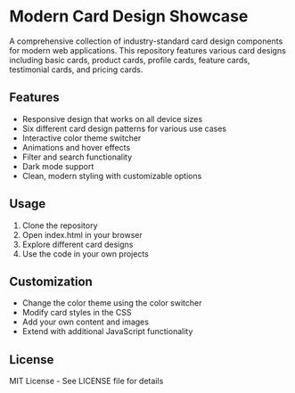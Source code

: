 # Modern Card Design Showcase

A comprehensive collection of industry-standard card design components for modern web applications. This repository features various card designs including basic cards, product cards, profile cards, feature cards, testimonial cards, and pricing cards.

## Features

- Responsive design that works on all device sizes
- Six different card design patterns for various use cases
- Interactive color theme switcher
- Animations and hover effects
- Filter and search functionality
- Dark mode support
- Clean, modern styling with customizable options

## Usage

1. Clone the repository
2. Open index.html in your browser
3. Explore different card designs
4. Use the code in your own projects

## Customization

- Change the color theme using the color switcher
- Modify card styles in the CSS
- Add your own content and images
- Extend with additional JavaScript functionality

## License

MIT License - See LICENSE file for details
